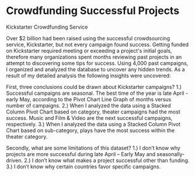 # Crowdfunding Successful Projects
Kickstarter Crowdfunding Service

Over $2 billion had been raised using the successful crowdsourcing service, Kickstarter, but not every campaign found success. Getting funded on Kickstarter required meeting or exceeding a project's initial goals, therefore many organizations spent months reviewing past projects in an attempt to discovering some tips for success. Using 4,000 past campaigns, I organized and analyzed the database to uncover any hidden trends. As a result of my detailed analysis the following insights were uncovered:

First, three conclusions could be drawn about Kickstarter campaigns?
1.)	Successful campaigns are seasonal. The best time of the year is late April - early May, according to the Pivot Chart Line Graph of months versus number of campaigns.
2.)	When I analyzed the data using a Stacked Column Pivot Chart based on category, theater campaigns had the most success. Music and Film & Video are the next successful campaigns, respectively.
3.)	When I analyzed the data using a Stacked Column Pivot Chart based on sub-category, plays have the most success within the theater category.

Secondly, what are some limitations of this dataset?
1.)	I don’t know why projects are more successful during late April – Early May and seasonally-driven.
2.)	I don’t know what makes a project successful other than funding.
3.)	I don’t know why certain countries favor specific campaigns.

